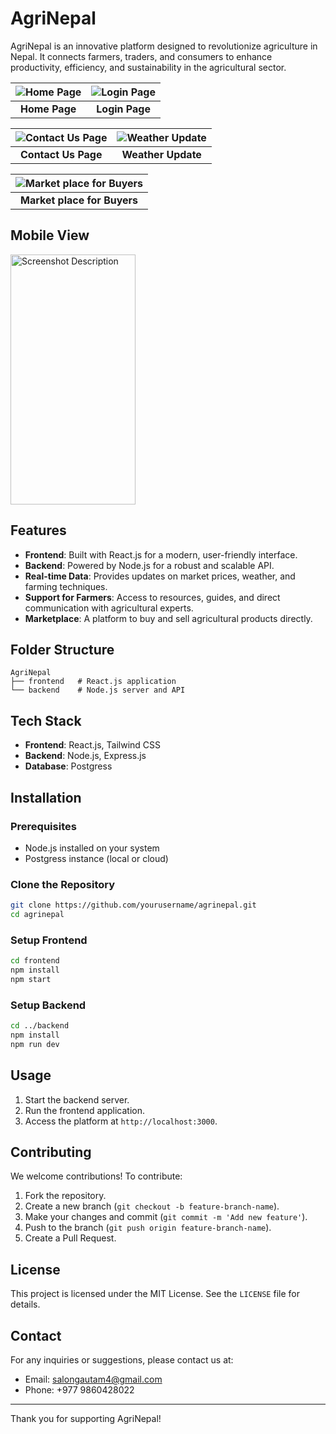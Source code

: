 # AgriNepal

AgriNepal is an innovative platform designed to revolutionize agriculture in Nepal. It connects farmers, traders, and consumers to enhance productivity, efficiency, and sustainability in the agricultural sector.

| ![Home Page](https://github.com/user-attachments/assets/a0c25fee-0a9c-4193-be4d-83b8a75dd08c) | ![Login Page](https://github.com/user-attachments/assets/6fc91c68-8891-45b7-af28-12f87e3ba465) |
|:---------------------------------------------------------------------------------------------:|:---------------------------------------------------------------------------------------------:|
| **Home Page**                                                                                 | **Login Page**                                                                                |

| ![Contact Us Page](https://github.com/user-attachments/assets/5bb946b7-01c8-45c5-a6e5-902041cf8d20) | ![Weather Update](https://github.com/user-attachments/assets/daf0d3d0-62cc-47a1-ac01-b321efa15778) |
|:----------------------------------------------------------------------------------------------------:|:----------------------------------------------------------------------------------------------------:|
| **Contact Us Page**                                                                                 | **Weather Update**                                                                                |

|![Market place for Buyers](https://github.com/user-attachments/assets/1750aa83-2866-4196-85fa-94aa50ff3363)|
|:----------------------------------------------------------------------------------------------------:|
| **Market place for Buyers**                                                                                 | 



## Mobile View


<img src="https://github.com/user-attachments/assets/7909c2e9-4137-4c97-87c4-fd627b128800" alt="Screenshot Description" width="200" height="400" />


## Features
- **Frontend**: Built with React.js for a modern, user-friendly interface.
- **Backend**: Powered by Node.js for a robust and scalable API.
- **Real-time Data**: Provides updates on market prices, weather, and farming techniques.
- **Support for Farmers**: Access to resources, guides, and direct communication with agricultural experts.
- **Marketplace**: A platform to buy and sell agricultural products directly.

## Folder Structure
```
AgriNepal
├── frontend   # React.js application
└── backend    # Node.js server and API
```

## Tech Stack
- **Frontend**: React.js, Tailwind CSS
- **Backend**: Node.js, Express.js
- **Database**: Postgress

## Installation

### Prerequisites
- Node.js installed on your system
- Postgress instance (local or cloud)

### Clone the Repository
```bash
git clone https://github.com/yourusername/agrinepal.git
cd agrinepal
```

### Setup Frontend
```bash
cd frontend
npm install
npm start
```

### Setup Backend
```bash
cd ../backend
npm install
npm run dev
```

## Usage
1. Start the backend server.
2. Run the frontend application.
3. Access the platform at `http://localhost:3000`.

## Contributing
We welcome contributions! To contribute:
1. Fork the repository.
2. Create a new branch (`git checkout -b feature-branch-name`).
3. Make your changes and commit (`git commit -m 'Add new feature'`).
4. Push to the branch (`git push origin feature-branch-name`).
5. Create a Pull Request.

## License
This project is licensed under the MIT License. See the `LICENSE` file for details.

## Contact
For any inquiries or suggestions, please contact us at:
- Email: salongautam4@gmail.com
- Phone: +977 9860428022

---
Thank you for supporting AgriNepal!
